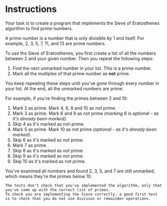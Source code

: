 # Instructions

Your task is to create a program that implements the Sieve of Eratosthenes algorithm to find prime numbers.

A prime number is a number that is only divisible by 1 and itself.
For example, 2, 3, 5, 7, 11, and 13 are prime numbers.

To use the Sieve of Eratosthenes, you first create a list of all the numbers between 2 and your given number.
Then you repeat the following steps:

1. Find the next unmarked number in your list. This is a prime number.
2. Mark all the multiples of that prime number as **not** prime.

You keep repeating these steps until you've gone through every number in your list.
At the end, all the unmarked numbers are prime.

For example, if you're finding the primes between 2 and 10:
1. Mark 2 as prime.
   Mark 4, 6, 8 and 10 as not prime.
2. Mark 3 as prime.
   Mark 6 and 9 as not prime _(marking 6 is optional - as it's already been marked)_.
3. Skip 4 as it's marked as not-prime.
4. Mark 5 as prime.
   Mark 10 as not prime _(optional - as it's already been marked)_.
5. Skip 6 as it's marked as not prime.
6. Mark 7 as prime.
7. Skip 8 as it's marked as not prime.
8. Skip 9 as it's marked as not prime.
9. Skip 10 as it's marked as not prime.

You've examined all numbers and found 2, 3, 5, and 7 are still unmarked, which means they're the primes below 10.

~~~~exercism/note
The tests don't check that you've implemented the algorithm, only that you've come up with the correct list of primes.
To check you are implementing the Sieve correctly, a good first test is to check that you do not use division or remainder operations.
~~~~
